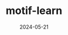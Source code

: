 ---
title: motif-learn
summary: 🔬machine learning in scanning transmission electron microscopy.
tags:
  - ML
date: 2024-05-21
external_link: https://github.com/jiadongdan/motif-learn
---